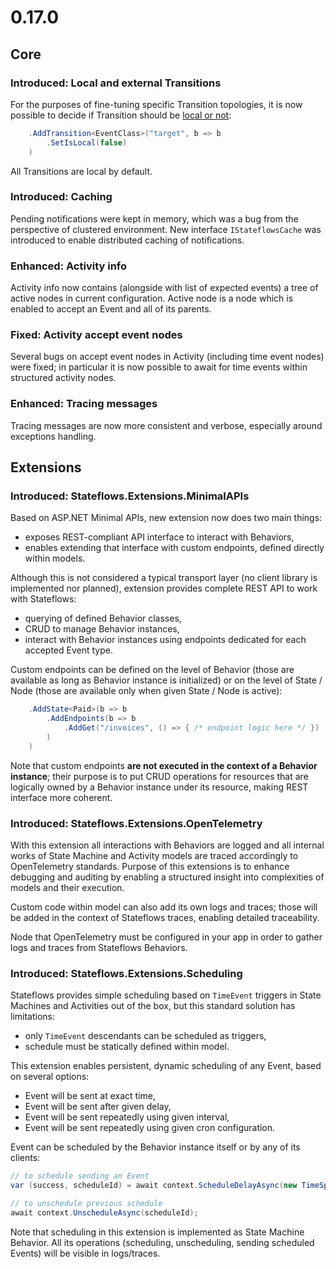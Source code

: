 # 0.17.0
## Core

### Introduced: Local and external Transitions
For the purposes of fine-tuning specific Transition topologies, it is now possible to decide if Transition should be [local or not](https://github.com/Stateflows/framework/wiki/Evaluation-of-Transitions#local-transitions):
```csharp
    .AddTransition<EventClass>("target", b => b
        .SetIsLocal(false)
    )
```
All Transitions are local by default.

### Introduced: Caching
Pending notifications were kept in memory, which was a bug from the perspective of clustered environment. New interface `IStateflowsCache` was introduced to enable distributed caching of notifications.

### Enhanced: Activity info
Activity info now contains (alongside with list of expected events) a tree of active nodes in current configuration. Active node is a node which is enabled to accept an Event and all of its parents.

### Fixed: Activity accept event nodes
Several bugs on accept event nodes in Activity (including time event nodes) were fixed; in particular it is now possible to await for time events within structured activity nodes.

### Enhanced: Tracing messages
Tracing messages are now more consistent and verbose, especially around exceptions handling.

## Extensions

### Introduced: Stateflows.Extensions.MinimalAPIs
Based on ASP.NET Minimal APIs, new extension now does two main things:
- exposes REST-compliant API interface to interact with Behaviors,
- enables extending that interface with custom endpoints, defined directly within models.

Although this is not considered a typical transport layer (no client library is implemented nor planned), extension provides complete REST API to work with Stateflows:
- querying of defined Behavior classes,
- CRUD to manage Behavior instances,
- interact with Behavior instances using endpoints dedicated for each accepted Event type.

Custom endpoints can be defined on the level of Behavior (those are available as long as Behavior instance is initialized) or on the level of State / Node (those are available only when given State / Node is active):
```csharp
    .AddState<Paid>(b => b
        .AddEndpoints(b => b
            .AddGet("/invoices", () => { /* endpoint logic here */ })
        )
    )
```
Note that custom endpoints **are not executed in the context of a Behavior instance**; their purpose is to put CRUD operations for resources that are logically owned by a Behavior instance under its resource, making REST interface more coherent.

### Introduced: Stateflows.Extensions.OpenTelemetry
With this extension all interactions with Behaviors are logged and all internal works of State Machine and Activity models are traced accordingly to OpenTelemetry standards. Purpose of this extensions is to enhance debugging and auditing by enabling a structured insight into complexities of models and their execution.

Custom code within model can also add its own logs and traces; those will be added in the context of Stateflows traces, enabling detailed traceability.

Node that OpenTelemetry must be configured in your app in order to gather logs and traces from Stateflows Behaviors.

### Introduced: Stateflows.Extensions.Scheduling
Stateflows provides simple scheduling based on `TimeEvent` triggers in State Machines and Activities out of the box, but this standard solution has limitations:
- only `TimeEvent` descendants can be scheduled as triggers,
- schedule must be statically defined within model.

This extension enables persistent, dynamic scheduling of any Event, based on several options:
- Event will be sent at exact time,
- Event will be sent after given delay,
- Event will be sent repeatedly using given interval,
- Event will be sent repeatedly using given cron configuration.

Event can be scheduled by the Behavior instance itself or by any of its clients:
```csharp
// to schedule sending an Event
var (success, scheduleId) = await context.ScheduleDelayAsync(new TimeSpan(0, 12, 0, 0), new Reject());

// to unschedule previous schedule
await context.UnscheduleAsync(scheduleId);
```
Note that scheduling in this extension is implemented as State Machine Behavior. All its operations (scheduling, unscheduling, sending scheduled Events) will be visible in logs/traces.
